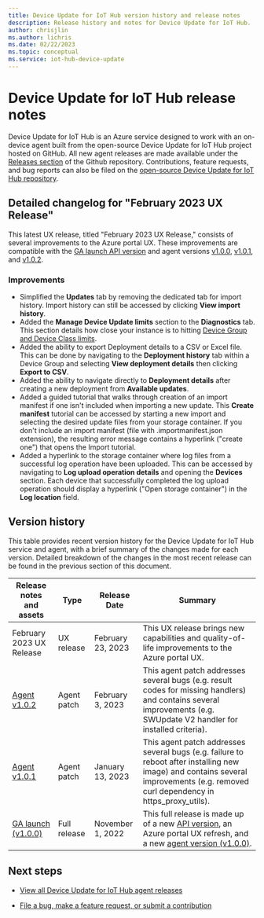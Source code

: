 ```yaml
---
title: Device Update for IoT Hub version history and release notes
description: Release history and notes for Device Update for IoT Hub.
author: chrisjlin
ms.author: lichris
ms.date: 02/22/2023
ms.topic: conceptual
ms.service: iot-hub-device-update
---
```


# Device Update for IoT Hub release notes

Device Update for IoT Hub is an Azure service designed to work with an on-device agent built from the open-source Device Update for IoT Hub project hosted on GitHub. All new agent releases are made available under the [Releases section](https://github.com/Azure/iot-hub-device-update/releases) of the Github repository. Contributions, feature requests, and bug reports can also be filed on the [open-source Device Update for IoT Hub repository](https://github.com/Azure/iot-hub-device-update).

## Detailed changelog for "February 2023 UX Release"

This latest UX release, titled "February 2023 UX Release," consists of several improvements to the Azure portal UX. These improvements are compatible with the [GA launch API version](/rest/api/deviceupdate/2022-10-01/device-update) and agent versions [v1.0.0](https://github.com/Azure/iot-hub-device-update/releases/tag/1.0.0), [v1.0.1](https://github.com/Azure/iot-hub-device-update/releases/tag/1.0.1), and [v1.0.2](https://github.com/Azure/iot-hub-device-update/releases/tag/1.0.2).

### Improvements

* Simplified the **Updates** tab by removing the dedicated tab for import history. Import history can still be accessed by clicking **View import history**.
* Added the **Manage Device Update limits** section to the **Diagnostics** tab. This section details how close your instance is to hitting [Device Group and Device Class limits](device-update-limits.md).
* Added the ability to export Deployment details to a CSV or Excel file. This can be done by navigating to the **Deployment history** tab within a Device Group and selecting **View deployment details** then clicking **Export to CSV**.
* Added the ability to navigate directly to **Deployment details** after creating a new deployment from **Available updates**.
* Added a guided tutorial that walks through creation of an import manifest if one isn't included when importing a new update. This **Create manifest** tutorial can be accessed by starting a new import and selecting the desired update files from your storage container. If you don't include an import manifest (file with .importmanifest.json extension), the resulting error message contains a hyperlink ("create one") that opens the Import tutorial.
* Added a hyperlink to the storage container where log files from a successful log operation have been uploaded. This can be accessed by navigating to **Log upload operation details** and opening the **Devices** section. Each device that successfully completed the log upload operation should display a hyperlink ("Open storage container") in the **Log location** field.

## Version history

This table provides recent version history for the Device Update for IoT Hub service and agent, with a brief summary of the changes made for each version. Detailed breakdown of the changes in the most recent release can be found in the previous section of this document.

| Release notes and assets | Type | Release Date | Summary |
| ------------------------ | ---- | ------------ | ---------- |
| February 2023 UX Release | UX release | February 23, 2023 | This UX release brings new capabilities and quality-of-life improvements to the Azure portal UX.  |
| [Agent v1.0.2](https://github.com/Azure/iot-hub-device-update/releases/tag/1.0.2) | Agent patch | February 3, 2023 | This agent patch addresses several bugs (e.g. result codes for missing handlers) and contains several improvements (e.g. SWUpdate V2 handler for installed criteria).  |
| [Agent v1.0.1](https://github.com/Azure/iot-hub-device-update/releases/tag/1.0.1) | Agent patch | January 13, 2023 | This agent patch addresses several bugs (e.g. failure to reboot after installing new image) and contains several improvements (e.g. removed curl dependency in https_proxy_utils). |
| [GA launch (v1.0.0)](https://github.com/Azure/iot-hub-device-update/releases/tag/1.0.0) | Full release | November 1, 2022 | This full release is made up of a new [API version](/rest/api/deviceupdate/2022-10-01/device-update), an Azure portal UX refresh, and a new [agent version (v1.0.0)](https://github.com/Azure/iot-hub-device-update/releases/tag/1.0.0).|

## Next steps

* [View all Device Update for IoT Hub agent releases](https://github.com/Azure/iot-hub-device-update/releases)

* [File a bug, make a feature request, or submit a contribution](https://github.com/Azure/iot-hub-device-update/issues)